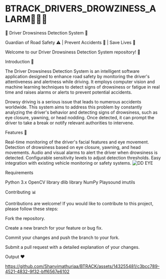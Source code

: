 # BTRACK_DRIVERS_DROWZINESS_ALARM🚗😴🚨
🚗 Driver Drowsiness Detection System 🌙 

Guardian of Road Safety ⚠️ | Prevent Accidents 🛑 | Save Lives 💙 

Welcome to our Driver Drowsiness Detection System repository! 👋

Introduction 🎯

The Driver Drowsiness Detection System is an intelligent software application designed to enhance road safety by monitoring the driver's attentiveness and alertness while driving. It employs computer vision and machine learning techniques to detect signs of drowsiness or fatigue in real time and raises alarms or alerts to prevent potential accidents.

Drowsy driving is a serious issue that leads to numerous accidents worldwide. This system aims to address this problem by constantly analyzing the driver's behavior and detecting signs of drowsiness, such as eye closure, yawning, or head nodding. Once detected, it can prompt the driver to take a break or notify relevant authorities to intervene.

Features 📌

Real-time monitoring of the driver's facial features and eye movement. Detection of drowsiness based on eye closure, yawning, and head movements. Audio and visual alarms to alert the driver when drowsiness is detected. Configurable sensitivity levels to adjust detection thresholds. Easy integration with existing vehicle monitoring or safety systems.
![DD EYE](https://github.com/Shanvimathuriaa/BTRACK_DRIVERS_DROWZINESS/assets/143255481/6faf825a-9a02-4af2-a141-0be11299631e)



Requirements

Python 3.x OpenCV library dlib library NumPy Playsound imutils

Contributing 📊

Contributions are welcome! If you would like to contribute to this project, please follow these steps:

Fork the repository.

Create a new branch for your feature or bug fix.

Commit your changes and push the branch to your fork.

Submit a pull request with a detailed explanation of your changes.

Output ❤️



https://github.com/Shanvimathuriaa/BTRACK/assets/143255481/c3bcc789-4521-4832-9f32-bff6567e6102
